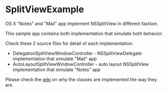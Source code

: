 SplitViewExample
================

OS X "Notes" and "Mail" app implement NSSplitView in different fashion.

This sample app contains both implementation that simulate both behavior.

Check these 2 source files for detail of each implementation:

* DelegationSplitViewWindowController - NSSplitViewDelegate implementation that simulate "Mail" app
* AutoLayoutSplitViewWindowController - auto layout NSSplitView implementation that simulate "Notes" app

Please check the [wiki](https://github.com/billibala/SplitViewExample/wiki) on why the classes are implemented the way they are.
